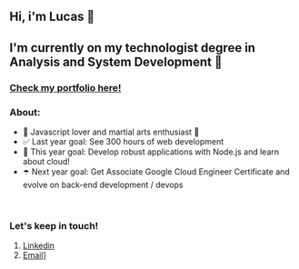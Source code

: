 ## Hi, i'm  Lucas 👋

## I'm currently on my technologist degree in Analysis and System Development 🍒

### <a href="https://pedroararipe.github.io/portfolio/" alt="personal portfolio" target="_blank" rel="noopener noreferrer">Check my portfolio here!</a>

### About:

- 🌱 Javascript lover and martial arts enthusiast 🌱
- ✅ Last year goal: See 300 hours of web development
- 🥅 This year goal: Develop robust applications with Node.js and learn about cloud!
- ☂️ Next year goal: Get Associate Google Cloud Engineer Certificate and evolve on back-end development / devops  

<br />

### Let's keep in touch!

1. [Linkedin][linkedin]
2. <a href="mailto:pedro.lucx@gmail.com" subject="First Contact" alt="contact email" target="_blank" rel="noopener noreferrer">Email</a>]
<!-- [<img align="left" alt="codeSTACKr.com" width="22px" src=" https://raw.githubusercontent.com/iconic/open-iconic/master/svg/globe.svg" />][portfolio] -->
<!-- [<img align="left" alt="codeSTACKr.com" width="22px" src=" https://raw.githubusercontent.com/iconic/open-iconic/master/svg/globe.svg" />][email] -->
<!-- <a href="mailto:pedro.lucx@gmail.com"><img src="https://cdn.cdnlogo.com/logos/g/24/gmail-icon.svg" width="26px"></a> -->
<br />

[linkedin]: https://www.linkedin.com/in/pedro-lucas-araripe-silva-61724b20b/
